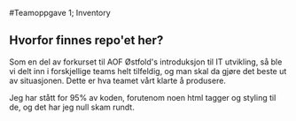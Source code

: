 #Teamoppgave 1; Inventory
## Hvorfor finnes repo'et her?
Som en del av forkurset til AOF Østfold's introduksjon til IT utvikling, så ble vi delt inn i forskjellige teams helt tilfeldig, og man skal da gjøre det beste ut av situasjonen.
Dette er hva teamet vårt klarte å produsere. 

Jeg har stått for 95% av koden, forutenom noen html tagger og styling til de, og det har jeg null skam rundt.

